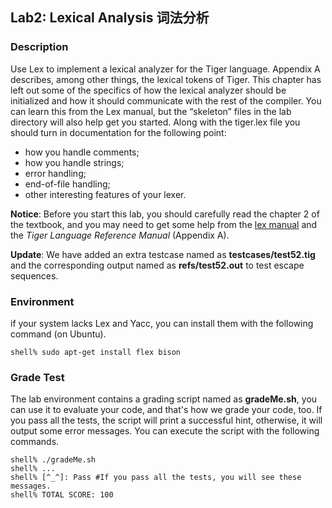 ## Lab2: Lexical Analysis 词法分析

### Description
Use Lex to implement a lexical analyzer for the Tiger language. Appendix A describes, among other things, the lexical tokens of Tiger.
This chapter has left out some of the specifics of how the lexical analyzer should be initialized and how it should communicate with the rest of the compiler. You can learn this from the Lex manual, but the “skeleton” files in the lab directory will also help get you started.
Along with the tiger.lex file you should turn in documentation for the following point:
* how you handle comments;
* how you handle strings;
* error handling;
* end-of-file handling;
* other interesting features of your lexer.

**Notice**: Before you start this lab, you should carefully read the chapter 2 of the textbook, and you may need to get some help from the [lex manual](http://dinosaur.compilertools.net/lex/index.html) and the *Tiger Language Reference Manual* (Appendix A).

**Update**: We have added an extra testcase named as **testcases/test52.tig** and the corresponding output named as **refs/test52.out** to test escape sequences.

### Environment
if your system lacks Lex and Yacc, you can install them with the following command (on Ubuntu).
```
shell% sudo apt-get install flex bison
```

### Grade Test
The lab environment contains a grading script named as **gradeMe.sh**, you can use it to evaluate your code, and that's how we grade your code, too. If you pass all the tests, the script will print a successful hint, otherwise, it will output some error messages. You can execute the script with the following commands.
```
shell% ./gradeMe.sh
shell% ...
shell% [^_^]: Pass #If you pass all the tests, you will see these messages.
shell% TOTAL SCORE: 100
```